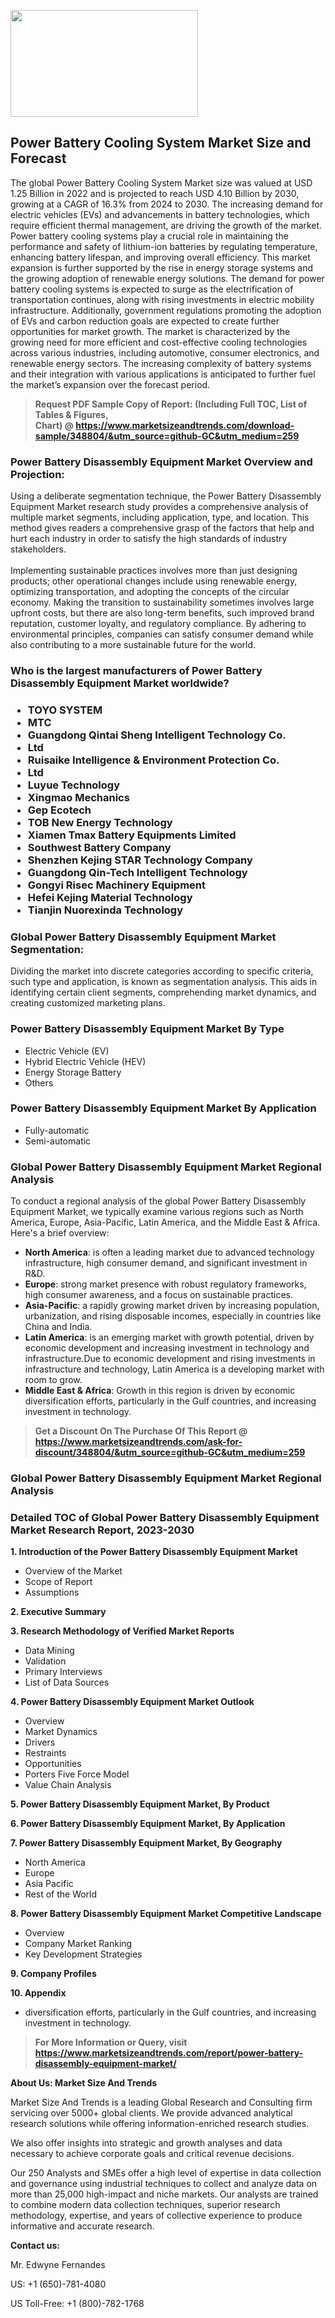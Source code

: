 <p><img class="alignnone size-medium wp-image-20088" src="https://ffe5etoiles.com/wp-content/uploads/2024/12/MST1-300x171.png" alt="" width="300" height="171" /></p><h2>Power Battery Cooling System Market Size and Forecast</h2><p>The global Power Battery Cooling System Market size was valued at USD 1.25 Billion in 2022 and is projected to reach USD 4.10 Billion by 2030, growing at a CAGR of 16.3% from 2024 to 2030. The increasing demand for electric vehicles (EVs) and advancements in battery technologies, which require efficient thermal management, are driving the growth of the market. Power battery cooling systems play a crucial role in maintaining the performance and safety of lithium-ion batteries by regulating temperature, enhancing battery lifespan, and improving overall efficiency. This market expansion is further supported by the rise in energy storage systems and the growing adoption of renewable energy solutions. The demand for power battery cooling systems is expected to surge as the electrification of transportation continues, along with rising investments in electric mobility infrastructure. Additionally, government regulations promoting the adoption of EVs and carbon reduction goals are expected to create further opportunities for market growth. The market is characterized by the growing need for more efficient and cost-effective cooling technologies across various industries, including automotive, consumer electronics, and renewable energy sectors. The increasing complexity of battery systems and their integration with various applications is anticipated to further fuel the market’s expansion over the forecast period.</p></p><blockquote id="" class=""><strong>Request PDF Sample Copy of Report: (Including Full TOC, List of Tables &amp; Figures, Chart)&nbsp;@&nbsp;<strong><a href="https://www.marketsizeandtrends.com/download-sample/348804/&utm_source=github-GC&utm_medium=259" target="_blank">https://www.marketsizeandtrends.com/download-sample/348804/&utm_source=github-GC&utm_medium=259</a></strong></strong></blockquote><h3 id="" class="">Power Battery Disassembly Equipment Market&nbsp;Overview and Projection:</h3><p id="" class="">Using a deliberate segmentation technique, the Power Battery Disassembly Equipment Market research study provides a comprehensive analysis of multiple market segments, including application, type, and location. This method gives readers a comprehensive grasp of the factors that help and hurt each industry in order to satisfy the high standards of industry stakeholders. <br /> <br />Implementing sustainable practices involves more than just designing products; other operational changes include using renewable energy, optimizing transportation, and adopting the concepts of the circular economy. Making the transition to sustainability sometimes involves large upfront costs, but there are also long-term benefits, such improved brand reputation, customer loyalty, and regulatory compliance. By adhering to environmental principles, companies can satisfy consumer demand while also contributing to a more sustainable future for the world.</p><h3 id="" class="">Who is the largest manufacturers of&nbsp;Power Battery Disassembly Equipment Market worldwide?</h3><h3 class=""><p><ul><li>TOYO SYSTEM </li><li> MTC </li><li> Guangdong Qintai Sheng Intelligent Technology Co. </li><li> Ltd </li><li> Ruisaike Intelligence & Environment Protection Co. </li><li> Ltd </li><li> Luyue Technology </li><li> Xingmao Mechanics </li><li> Gep Ecotech </li><li> TOB New Energy Technology </li><li> Xiamen Tmax Battery Equipments Limited </li><li> Southwest Battery Company </li><li> Shenzhen Kejing STAR Technology Company </li><li> Guangdong Qin-Tech Intelligent Technology </li><li> Gongyi Risec Machinery Equipment </li><li> Hefei Kejing Material Technology </li><li> Tianjin Nuorexinda Technology</li></ul></p></h3><h3 id="" class="">Global&nbsp;Power Battery Disassembly Equipment Market Segmentation:</h3><p id="" class="">Dividing the market into discrete categories according to specific criteria, such type and application, is known as segmentation analysis. This aids in identifying certain client segments, comprehending market dynamics, and creating customized marketing plans.</p><h3 id="" class="">Power Battery Disassembly Equipment Market&nbsp;By Type</h3><p><p><ul><li>Electric Vehicle (EV)</li><li> Hybrid Electric Vehicle (HEV)</li><li> Energy Storage Battery</li><li> Others</p></li></ul></p></p><h3 id="" class="">Power Battery Disassembly Equipment Market&nbsp;By Application</h3><p class=""><p><ul><li>Fully-automatic</li><li> Semi-automatic</li></ul></p></p><h3 id="" class="">Global Power Battery Disassembly Equipment Market Regional Analysis</h3><p id="" class="">To conduct a regional analysis of the global Power Battery Disassembly Equipment Market, we typically examine various regions such as North America, Europe, Asia-Pacific, Latin America, and the Middle East &amp; Africa. Here's a brief overview:</p><ul><li><strong>North America</strong>: is often a leading market due to advanced technology infrastructure, high consumer demand, and significant investment in R&amp;D.</li><li><strong>Europe</strong>: strong market presence with robust regulatory frameworks, high consumer awareness, and a focus on sustainable practices.</li><li><strong>Asia-Pacific</strong>: a rapidly growing market driven by increasing population, urbanization, and rising disposable incomes, especially in countries like China and India.</li><li><strong>Latin America</strong>: is an emerging market with growth potential, driven by economic development and increasing investment in technology and infrastructure.Due to economic development and rising investments in infrastructure and technology, Latin America is a developing market with room to grow.</li><li><strong>Middle East &amp; Africa</strong>: Growth in this region is driven by economic diversification efforts, particularly in the Gulf countries, and increasing investment in technology.</li></ul><blockquote id="" class=""><strong>Get a Discount On The Purchase Of This Report @ <strong><a href="https://www.marketsizeandtrends.com/ask-for-discount/348804/&utm_source=github-GC&utm_medium=259" target="_blank">https://www.marketsizeandtrends.com/ask-for-discount/348804/&utm_source=github-GC&utm_medium=259</a></strong></strong></blockquote><h3 id="" class="">Global Power Battery Disassembly Equipment Market Regional Analysis</h3><h3 id="" class="">Detailed TOC of Global Power Battery Disassembly Equipment Market Research Report, 2023-2030</h3><p id="" class=""><strong>1. Introduction of the Power Battery Disassembly Equipment Market</strong></p><ul><li>Overview of the Market</li><li>Scope of Report</li><li>Assumptions</li></ul><p id="" class=""><strong>2. Executive Summary</strong></p><p id="" class=""><strong>3. Research Methodology of Verified Market Reports</strong></p><ul><li>Data Mining</li><li>Validation</li><li>Primary Interviews</li><li>List of Data Sources</li></ul><p id="" class=""><strong>4. Power Battery Disassembly Equipment Market Outlook</strong></p><ul><li>Overview</li><li>Market Dynamics</li><li>Drivers</li><li>Restraints</li><li>Opportunities</li><li>Porters Five Force Model</li><li>Value Chain Analysis</li></ul><p id="" class=""><strong>5. Power Battery Disassembly Equipment Market, By Product</strong></p><p id="" class=""><strong>6. Power Battery Disassembly Equipment Market, By Application</strong></p><p id="" class=""><strong>7. Power Battery Disassembly Equipment Market, By Geography</strong></p><ul><li>North America</li><li>Europe</li><li>Asia Pacific</li><li>Rest of the World</li></ul><p id="" class=""><strong>8. Power Battery Disassembly Equipment Market Competitive Landscape</strong></p><ul><li>Overview</li><li>Company Market Ranking</li><li>Key Development Strategies</li></ul><p id="" class=""><strong>9. Company Profiles</strong></p><p id="" class=""><strong>10. Appendix</strong></p><ul><li>diversification efforts, particularly in the Gulf countries, and increasing investment in technology.</li></ul><blockquote id="" class=""><strong>For More Information or Query, visit <strong><strong><a href="https://www.marketsizeandtrends.com/report/power-battery-disassembly-equipment-market/" target="_blank">https://www.marketsizeandtrends.com/report/power-battery-disassembly-equipment-market/</a></strong></strong></strong></blockquote><p id="" class=""><strong>About Us: Market Size And Trends</strong></p><p id="" class="">Market Size And Trends is a leading Global Research and Consulting firm servicing over 5000+ global clients. We provide advanced analytical research solutions while offering information-enriched research studies.</p><p id="" class="">We also offer insights into strategic and growth analyses and data necessary to achieve corporate goals and critical revenue decisions.</p><p id="" class="">Our 250 Analysts and SMEs offer a high level of expertise in data collection and governance using industrial techniques to collect and analyze data on more than 25,000 high-impact and niche markets. Our analysts are trained to combine modern data collection techniques, superior research methodology, expertise, and years of collective experience to produce informative and accurate research.</p><p id="" class=""><strong>Contact us:</strong></p><p id="" class="">Mr. Edwyne Fernandes</p><p id="" class="">US: +1 (650)-781-4080</p><p id="" class="">US Toll-Free: +1 (800)-782-1768</p>
